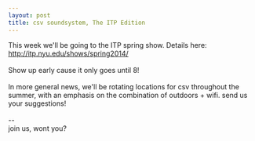 ```yaml
---
layout: post
title: csv soundsystem, The ITP Edition
---
```

This week we'll be going to the ITP spring show. Details here: <a href="http://itp.nyu.edu/shows/spring2014/">http://itp.nyu.edu/shows/spring2014/</a></br>
<br/>
Show up early cause it only goes until 8!<br/>
<br/>
In more general news, we'll be rotating locations for csv throughout the summer, with an emphasis on the combination of outdoors + wifi.  send us your suggestions!<br/>
<br/>
--<br/>
join us, wont you?